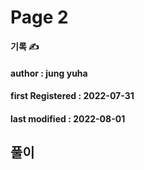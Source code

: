 # Page 2

**기록 ✍️**

#### author : jung yuha

#### **first Registered : 2022-07-31**

#### last modified : **2022-08-01**

## 풀이
